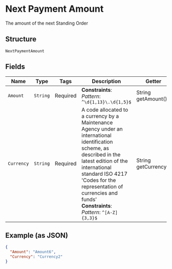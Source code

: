 
# Next Payment Amount

The amount of the next Standing Order

## Structure

`NextPaymentAmount`

## Fields

| Name | Type | Tags | Description | Getter | Setter |
|  --- | --- | --- | --- | --- | --- |
| `Amount` | `String` | Required | **Constraints**: *Pattern*: `^\d{1,13}\.\d{1,5}$` | String getAmount() | setAmount(String amount) |
| `Currency` | `String` | Required | A code allocated to a currency by a Maintenance Agency under an international identification scheme, as described in the latest edition of the international standard ISO 4217 'Codes for the representation of currencies and funds'<br>**Constraints**: *Pattern*: `^[A-Z]{3,3}$` | String getCurrency() | setCurrency(String currency) |

## Example (as JSON)

```json
{
  "Amount": "Amount6",
  "Currency": "Currency2"
}
```

